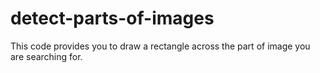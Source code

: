 # detect-parts-of-images
This code provides you to draw a rectangle across the part of image you are searching for. 
